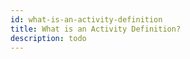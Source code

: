 ```yaml
---
id: what-is-an-activity-definition
title: What is an Activity Definition?
description: todo
---
```


